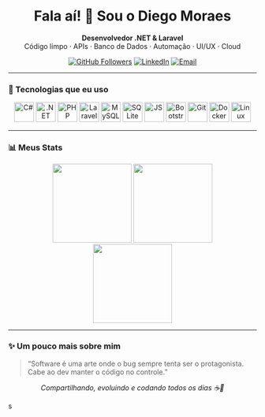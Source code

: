 <h1 align="center">Fala aí! 👋 Sou o Diego Moraes</h1>

<p align="center">
  <b>Desenvolvedor .NET & Laravel</b><br/>
  Código limpo · APIs · Banco de Dados · Automação · UI/UX · Cloud
</p>

<p align="center">
  <a href="https://github.com/DiegoMoraes-Coding"><img src="https://img.shields.io/github/followers/DiegoMoraes-Coding?label=Seguir&style=social" alt="GitHub Followers"></a>
  <a href="https://www.linkedin.com/in/diego-moraes-46998a1b7"><img src="https://img.shields.io/badge/LinkedIn-blue?logo=linkedin&logoColor=white" alt="LinkedIn"></a>
  <a href="mailto:diegopsn42@gmail.com"><img src="https://img.shields.io/badge/Email-vermelho?logo=gmail&logoColor=white" alt="Email"></a>
</p>

---

### 🧰 Tecnologias que eu uso

<div align="center">
  <img src="https://cdn.jsdelivr.net/gh/devicons/devicon/icons/csharp/csharp-original.svg" height="40" alt="C#" />
  <img src="https://cdn.jsdelivr.net/gh/devicons/devicon/icons/dotnetcore/dotnetcore-original.svg" height="40" alt=".NET" />
  <img src="https://cdn.jsdelivr.net/gh/devicons/devicon/icons/php/php-original.svg" height="40" alt="PHP" />
  <img src="https://cdn.jsdelivr.net/gh/devicons/devicon/icons/laravel/laravel-plain.svg" height="40" alt="Laravel" />
  <img src="https://cdn.jsdelivr.net/gh/devicons/devicon/icons/mysql/mysql-original.svg" height="40" alt="MySQL" />
  <img src="https://cdn.jsdelivr.net/gh/devicons/devicon/icons/sqlite/sqlite-original.svg" height="40" alt="SQLite" />
  <img src="https://cdn.jsdelivr.net/gh/devicons/devicon/icons/javascript/javascript-original.svg" height="40" alt="JS" />
  <img src="https://cdn.jsdelivr.net/gh/devicons/devicon/icons/bootstrap/bootstrap-original.svg" height="40" alt="Bootstrap" />
  <img src="https://cdn.jsdelivr.net/gh/devicons/devicon/icons/git/git-original.svg" height="40" alt="Git" />
  <img src="https://cdn.jsdelivr.net/gh/devicons/devicon/icons/docker/docker-original.svg" height="40" alt="Docker" />
  <img src="https://cdn.jsdelivr.net/gh/devicons/devicon/icons/linux/linux-original.svg" height="40" alt="Linux" />
</div>

---

### 📊 Meus Stats

<div align="center">
  <img src="https://github-readme-stats.vercel.app/api?username=DiegoMoraes-Coding&show_icons=true&theme=tokyonight&count_private=true&hide=issues&token=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" height="160" />
  <img src="https://github-readme-streak-stats.herokuapp.com/?user=DiegoMoraes-Coding&theme=tokyonight&token=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" height="160" />
</div>

<div align="center">
  <img src="https://github-readme-stats.vercel.app/api/top-langs/?username=DiegoMoraes-Coding&layout=compact&theme=tokyonight" height="160" />
</div>

---

### ✨ Um pouco mais sobre mim

> “Software é uma arte onde o bug sempre tenta ser o protagonista. Cabe ao dev manter o código no controle.”

<p align="center">
  <i>Compartilhando, evoluindo e codando todos os dias ☕🚀</i>
</p>s

